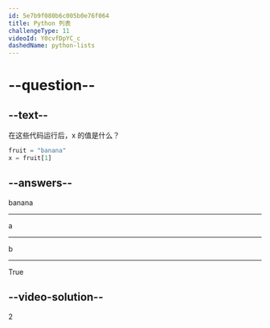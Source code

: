 ```yaml
---
id: 5e7b9f080b6c005b0e76f064
title: Python 列表
challengeType: 11
videoId: Y0cvfDpYC_c
dashedName: python-lists
---
```


# --question--

## --text--

在这些代码运行后，x 的值是什么？

```python
fruit = "banana"
x = fruit[1]
```

## --answers--

banana

---

a

---

b

---

True

## --video-solution--

2

